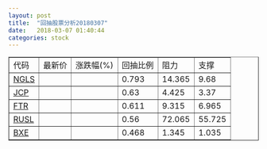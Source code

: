 ```yaml
---
layout: post
title:  "回抽股票分析20180307"
date:   2018-03-07 01:40:44
categories: stock
---
```

<script type="text/javascript">
var stockList = []
stockList.push('gb_ngls');
stockList.push('gb_jcp');
stockList.push('gb_ftr');
stockList.push('gb_rusl');
stockList.push('gb_bxe');
</script>
<table border="1">
 <tr>
 <td>代码</td>
 <td>最新价</td>
 <td>涨跌幅(%)</td>
 <td>回抽比例</td>
 <td>阻力</td>
 <td>支撑</td>
</tr>
  <tr id="ngls">
  <td><a href="http://stock.finance.sina.com.cn/usstock/quotes/NGLS.html" target="_blank">NGLS</a></td><td></td><td></td><td>0.793</td><td>14.365</td><td>9.68</td></tr>
  <tr id="jcp">
  <td><a href="http://stock.finance.sina.com.cn/usstock/quotes/JCP.html" target="_blank">JCP</a></td><td></td><td></td><td>0.63</td><td>4.425</td><td>3.37</td></tr>
  <tr id="ftr">
  <td><a href="http://stock.finance.sina.com.cn/usstock/quotes/FTR.html" target="_blank">FTR</a></td><td></td><td></td><td>0.611</td><td>9.315</td><td>6.965</td></tr>
  <tr id="rusl">
  <td><a href="http://stock.finance.sina.com.cn/usstock/quotes/RUSL.html" target="_blank">RUSL</a></td><td></td><td></td><td>0.56</td><td>72.065</td><td>55.725</td></tr>
  <tr id="bxe">
  <td><a href="http://stock.finance.sina.com.cn/usstock/quotes/BXE.html" target="_blank">BXE</a></td><td></td><td></td><td>0.468</td><td>1.345</td><td>1.035</td></tr>
</table>
